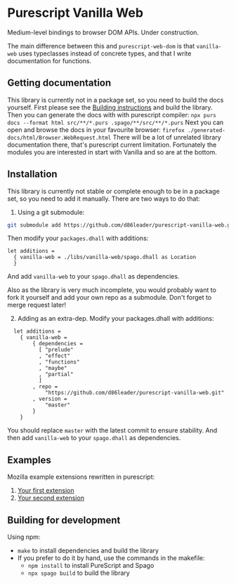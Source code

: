 # Purescript Vanilla Web

Medium-level bindings to browser DOM APIs. Under construction.

The main difference between this and `purescript-web-dom` is that `vanilla-web`
uses typeclasses instead of concrete types, and that I write documentation for
functions.

## Getting documentation

This library is currently not in a package set, so you need to build the docs
yourself. First please see the [Building
instructions](./README.md#Building-for-development) and build the library. Then
you can generate the docs with with purescript compiler:
`npx purs docs --format html src/**/*.purs .spago/**/src/**/*.purs`
Next you can open and browse the docs in your favourite browser:
`firefox ./generated-docs/html/Browser.WebRequest.html`
There will be a lot of unrelated library documentation there, that's purescript
current limitation. Fortunately the modules you are interested in start with
Vanilla and so are at the bottom.

## Installation

This library is currently not stable or complete enough to be in a package set,
so you need to add it manually. There are two ways to do that:

1. Using a git submodule:
  ```sh
  git submodule add https://github.com/d86leader/purescript-vanilla-web.git ./libs/vanilla-web
  ```
  Then modify your `packages.dhall` with additions:
  ```dhall
  let additions =
    { vanilla-web = ./libs/vanilla-web/spago.dhall as Location
    }
  ```
  And add `vanilla-web` to your `spago.dhall` as dependencies.

  Also as the library is very much incomplete, you would probably want to fork
  it yourself and add your own repo as a submodule. Don't forget to merge
  request later!

2. Adding as an extra-dep. Modify your packages.dhall with additions:
  ```dhall
    let additions =
      { vanilla-web =
          { dependencies =
            [ "prelude"
            , "effect"
            , "functions"
            , "maybe"
            , "partial"
            ]
          , repo =
              "https://github.com/d86leader/purescript-vanilla-web.git"
          , version =
              "master"
          }
      }
  ```
  You should replace `master` with the latest commit to ensure stability.
  And then add `vanilla-web` to your `spago.dhall` as dependencies.

## Examples

Mozilla example extensions rewritten in purescript:
1. [Your first extension](https://gist.github.com/d86leader/02ac0f5e0f8fa07791c22421d297d9b9)
2. [Your second extension](https://github.com/d86leader/purescript-webext-example2)

## Building for development

Using npm:
- `make` to install dependencies and build the library
- If you prefer to do it by hand, use the commands in the makefile:
  * `npm install` to install PureScript and Spago
  * `npx spago build` to build the library

